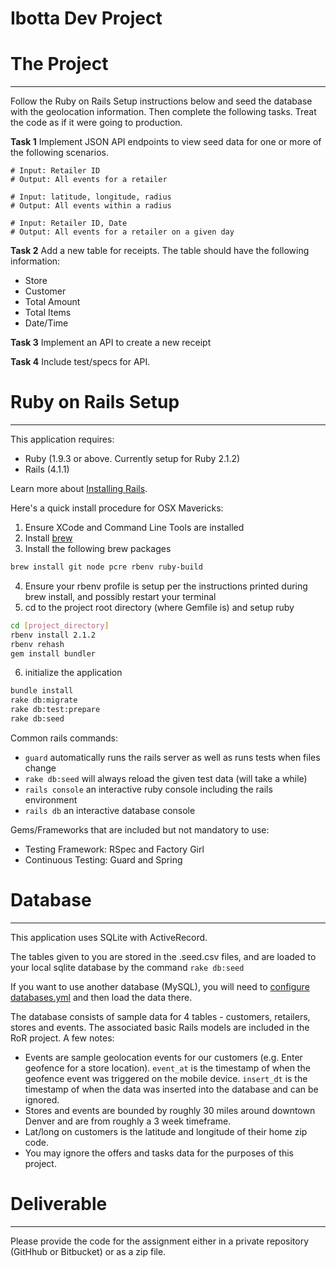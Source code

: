 Ibotta Dev Project
=========


# The Project
---
Follow the Ruby on Rails Setup instructions below and seed the database with the geolocation information. Then complete the following tasks. Treat the code as if it were going to production.

__Task 1__ Implement JSON API endpoints to view seed data for one or more of the following scenarios.

    # Input: Retailer ID
    # Output: All events for a retailer

    # Input: latitude, longitude, radius
    # Output: All events within a radius

    # Input: Retailer ID, Date
    # Output: All events for a retailer on a given day

__Task 2__ Add a new table for receipts. The table should have the following information:
 * Store
 * Customer
 * Total Amount
 * Total Items
 * Date/Time

__Task 3__ Implement an API to create a new receipt


__Task 4__ Include test/specs for API.


# Ruby on Rails Setup
---

This application requires:

* Ruby (1.9.3 or above. Currently setup for Ruby 2.1.2)
* Rails (4.1.1)

Learn more about [Installing Rails](http://railsapps.github.io/installing-rails.html).

Here's a quick install procedure for OSX Mavericks:

1. Ensure XCode and Command Line Tools are installed
2. Install [brew](http://brew.sh/)
3. Install the following brew packages

  ```sh
  brew install git node pcre rbenv ruby-build
  ```
  
4. Ensure your rbenv profile is setup per the instructions printed during brew install, and possibly restart your terminal
5. cd to the project root directory (where Gemfile is) and setup ruby

  ```sh
  cd [project_directory]
  rbenv install 2.1.2
  rbenv rehash
  gem install bundler
  ```
  
6. initialize the application

  ```sh
  bundle install
  rake db:migrate
  rake db:test:prepare
  rake db:seed
  ```

Common rails commands:
* ```guard``` automatically runs the rails server as well as runs tests when files change
* ```rake db:seed``` will always reload the given test data (will take a while)
* ```rails console``` an interactive ruby console including the rails environment
* ```rails db``` an interactive database console

Gems/Frameworks that are included but not mandatory to use:
* Testing Framework: RSpec and Factory Girl
* Continuous Testing: Guard and Spring

# Database
---

This application uses SQLite with ActiveRecord.

The tables given to you are stored in the .seed.csv files, and are loaded to your local sqlite database by the command ```rake db:seed```

If you want to use another database (MySQL), you will need to [configure databases.yml](http://edgeguides.rubyonrails.org/configuring.html#configuring-a-database) and then load the data there.

The database consists of sample data for 4 tables - customers, retailers, stores and events. The associated basic Rails models are included in the RoR project. A few notes:
* Events are sample geolocation events for our customers (e.g. Enter geofence for a store location). ```event_at``` is the timestamp of when the geofence event was triggered on the mobile device. ```insert_dt``` is the timestamp of when the data was inserted into the database and can be ignored.
* Stores and events are bounded by roughly 30 miles around downtown Denver and are from roughly a 3 week timeframe. 
* Lat/long on customers is the latitude and longitude of their home zip code.
* You may ignore the offers and tasks data for the purposes of this project.


# Deliverable
---
Please provide the code for the assignment either in a private repository (GitHhub or Bitbucket) or as a zip file.
